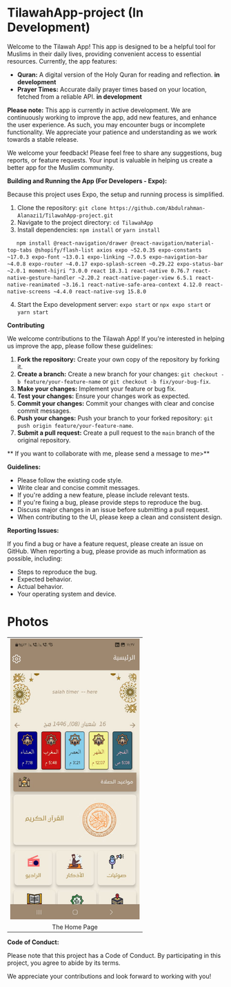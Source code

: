 ﻿# TilawahApp-project (In Development)

Welcome to the Tilawah App! This app is designed to be a helpful tool for Muslims in their daily lives, providing convenient access to essential resources.  Currently, the app features:

*   **Quran:**  A digital version of the Holy Quran for reading and reflection. **in development**
*   **Prayer Times:** Accurate daily prayer times based on your location, fetched from a reliable API. **in development**

**Please note:** This app is currently in active development.  We are continuously working to improve the app, add new features, and enhance the user experience.  As such, you may encounter bugs or incomplete functionality. We appreciate your patience and understanding as we work towards a stable release.

We welcome your feedback! Please feel free to share any suggestions, bug reports, or feature requests. Your input is valuable in helping us create a better app for the Muslim community.

**Building and Running the App (For Developers - Expo):**

Because this project uses Expo, the setup and running process is simplified.

1.  Clone the repository: `git clone https://github.com/Abdulrahman-Alanazi1/TilawahApp-project.git`
2.  Navigate to the project directory: `cd TilawahApp`
3.  Install dependencies: `npm install` or `yarn install` 

 ```
    npm install @react-navigation/drawer @react-navigation/material-top-tabs @shopify/flash-list axios expo ~52.0.35 expo-constants ~17.0.3 expo-font ~13.0.1 expo-linking ~7.0.5 expo-navigation-bar ~4.0.8 expo-router ~4.0.17 expo-splash-screen ~0.29.22 expo-status-bar ~2.0.1 moment-hijri ^3.0.0 react 18.3.1 react-native 0.76.7 react-native-gesture-handler ~2.20.2 react-native-pager-view 6.5.1 react-native-reanimated ~3.16.1 react-native-safe-area-context 4.12.0 react-native-screens ~4.4.0 react-native-svg 15.8.0
  ```

4.  Start the Expo development server: `expo start` or `npx expo start` or `yarn start`

**Contributing**

We welcome contributions to the Tilawah App! If you're interested in helping us improve the app, please follow these guidelines:

1.  **Fork the repository:** Create your own copy of the repository by forking it.
2.  **Create a branch:** Create a new branch for your changes: `git checkout -b feature/your-feature-name` or `git checkout -b fix/your-bug-fix`.
3.  **Make your changes:** Implement your feature or bug fix.
4.  **Test your changes:** Ensure your changes work as expected.
5.  **Commit your changes:** Commit your changes with clear and concise commit messages.
6.  **Push your changes:** Push your branch to your forked repository: `git push origin feature/your-feature-name`.
7.  **Submit a pull request:** Create a pull request to the `main` branch of the original repository.

** If you want to collaborate with me, please send a message to me>**

**Guidelines:**

* Please follow the existing code style.
* Write clear and concise commit messages.
* If you're adding a new feature, please include relevant tests.
* If you're fixing a bug, please provide steps to reproduce the bug.
* Discuss major changes in an issue before submitting a pull request.
* When contributing to the UI, please keep a clean and consistent design.

**Reporting Issues:**

If you find a bug or have a feature request, please create an issue on GitHub. When reporting a bug, please provide as much information as possible, including:

* Steps to reproduce the bug.
* Expected behavior.
* Actual behavior.
* Your operating system and device.



# Photos

<table>
  <tr>
    <td><img src="./src/assets/mainPage.jpeg" width="300" alt="Image 1"></td>
  </tr>
  <tr>
    <td align="center">The Home Page</td>
  </tr>
</table>

**Code of Conduct:**

Please note that this project has a Code of Conduct. By participating in this project, you agree to abide by its terms.

We appreciate your contributions and look forward to working with you!
